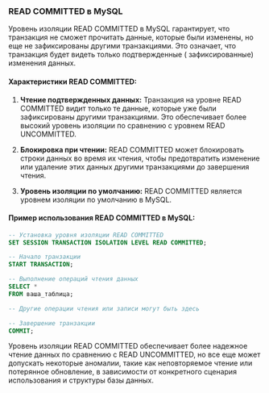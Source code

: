 ### READ COMMITTED в MySQL

Уровень изоляции READ COMMITTED в MySQL гарантирует, что транзакция не сможет прочитать данные, которые были изменены,
но еще не зафиксированы другими транзакциями. Это означает, что транзакция будет видеть только подтвержденные (
зафиксированные) изменения данных.

#### Характеристики READ COMMITTED:

1. **Чтение подтвержденных данных:** Транзакция на уровне READ COMMITTED видит только те данные, которые уже были
   зафиксированы другими транзакциями. Это обеспечивает более высокий уровень изоляции по сравнению с уровнем READ
   UNCOMMITTED.

2. **Блокировка при чтении:** READ COMMITTED может блокировать строки данных во время их чтения, чтобы предотвратить
   изменение или удаление этих данных другими транзакциями до завершения чтения.

3. **Уровень изоляции по умолчанию:** READ COMMITTED является уровнем изоляции по умолчанию в MySQL.

#### Пример использования READ COMMITTED в MySQL:

```sql
-- Установка уровня изоляции READ COMMITTED
SET SESSION TRANSACTION ISOLATION LEVEL READ COMMITTED;

-- Начало транзакции
START TRANSACTION;

-- Выполнение операций чтения данных
SELECT *
FROM ваша_таблица;

-- Другие операции чтения или записи могут быть здесь

-- Завершение транзакции
COMMIT;
```

Уровень изоляции READ COMMITTED обеспечивает более надежное чтение данных по сравнению с READ UNCOMMITTED, но все еще
может допускать некоторые аномалии, такие как неповторяемое чтение или потерянное обновление, в зависимости от
конкретного сценария использования и структуры базы данных.
